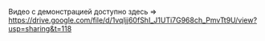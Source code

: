 Видео с демонстрацией доступно здесь => https://drive.google.com/file/d/1vqIjj60fShI_J1UTi7G968ch_PmvTt9U/view?usp=sharing&t=118
